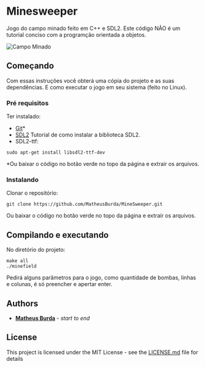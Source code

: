# Minesweeper

Jogo do campo minado feito em C++ e SDL2. Este código NÃO é um tutorial conciso com a programção orientada a objetos.

![Campo Minado](/Extras/BallCollision.gif)

## Começando

Com essas instruções você obterá uma cópia do projeto e as suas dependências. E como executar o jogo em seu sistema (feito no Linux).

### Pré requisitos

Ter instalado:

* [Git](https://git-scm.com/downloads)*
* [SDL2](https://lazyfoo.net/tutorials/SDL/01_hello_SDL/linux/index.php) Tutorial de como instalar a biblioteca SDL2.
* SDL2-ttf:
```
sudo apt-get install libsdl2-ttf-dev
```

*Ou baixar o código no botão verde no topo da página e extrair os arquivos.

### Instalando

Clonar o repositório:

```
git clone https://github.com/MatheusBurda/MineSweeper.git
```

Ou baixar o código no botão verde no topo da página e extrair os arquivos.

## Compilando e executando

No diretório do projeto:

```
make all
./minefield
```

Pedirá alguns parâmetros para o jogo, como quantidade de bombas, linhas e colunas, é só preencher e apertar enter.

## Authors

* **[Matheus Burda](https://github.com/MatheusBurda)** - *start to end* 

## License

This project is licensed under the MIT License - see the [LICENSE.md](LICENSE.md) file for details
